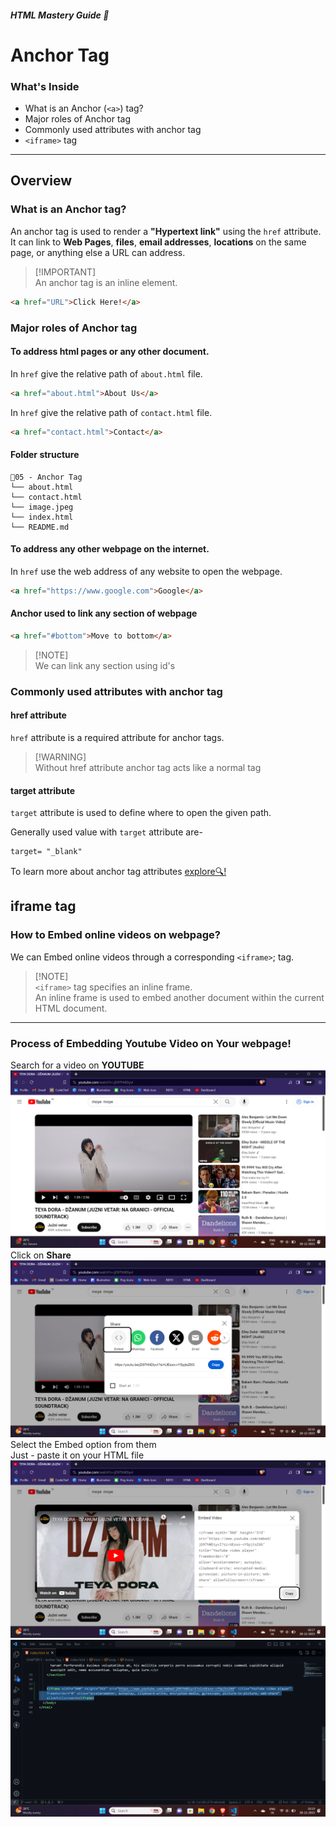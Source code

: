 ##### HTML Mastery Guide 🏅
# Anchor Tag
### What's Inside
- What is an Anchor (`<a>`) tag?
- Major roles of Anchor tag
- Commonly used attributes with anchor tag
- `<iframe>` tag

***
## Overview
### What is an Anchor tag?
An anchor tag is used to render a **"Hypertext link"** using the `href` attribute. It can link to **Web Pages**, **files**, **email addresses**, **locations** on the same page, or anything else a URL can address. 

> [!IMPORTANT]\
> An anchor tag is an inline element.

```html
<a href="URL">Click Here!</a>
```
### Major roles of Anchor tag
#### To address html pages or any other document.
In `href` give the relative path of `about.html` file.
```html
<a href="about.html">About Us</a>
```
In `href` give the relative path of `contact.html` file.
```html
<a href="contact.html">Contact</a>
```
#### Folder structure
```
📁05 - Anchor Tag
└── about.html
└── contact.html
└── image.jpeg
└── index.html
└── README.md
```
#### To address any other webpage on the internet.
In `href` use the web address of any website to open the webpage. 
```html
<a href="https://www.google.com">Google</a>
```

#### Anchor used to link any section of webpage
```html
<a href="#bottom">Move to bottom</a>
```
> [!NOTE]\
> We can link any section using id's

### Commonly used attributes with anchor tag
#### href attribute
`href` attribute is a required attribute for anchor tags.
> [!WARNING]\
> Without href attribute anchor tag acts like a normal tag
#### target attribute
`target` attribute is used to define where to open the given path.

Generally used value with `target` attribute are-
```html
target= "_blank"
```
To learn more about anchor tag attributes [explore🔍!](https://github.com/Ninja-Vikash/HTML-Mastery-Guide/tree/main/03%20-%20Attributes#anchor-tag-attributes)

## iframe tag

### How to Embed online videos on webpage?
We can Embed online videos through a corresponding `<iframe>`; tag.

> [!NOTE]\
> `<iframe>` tag  specifies an inline frame.\
> An inline frame is used to embed another document within the current HTML document.

---

### Process of Embedding Youtube Video on Your webpage!
Search for a video on **YOUTUBE**
![preview 1](https://github.com/Ninja-Vikash/asset-cloud/blob/main/assets%20-%20HTML/embed-1.png)
<br>
Click on **Share**
![preview 2](https://github.com/Ninja-Vikash/asset-cloud/blob/main/assets%20-%20HTML/embed-2.png)
Select the Embed option from them
<br>
Just - paste it on your HTML file
![preview 3](https://github.com/Ninja-Vikash/asset-cloud/blob/main/assets%20-%20HTML/embed-3.png)
![preview 4](https://github.com/Ninja-Vikash/asset-cloud/blob/main/assets%20-%20HTML/embed-4.png)
